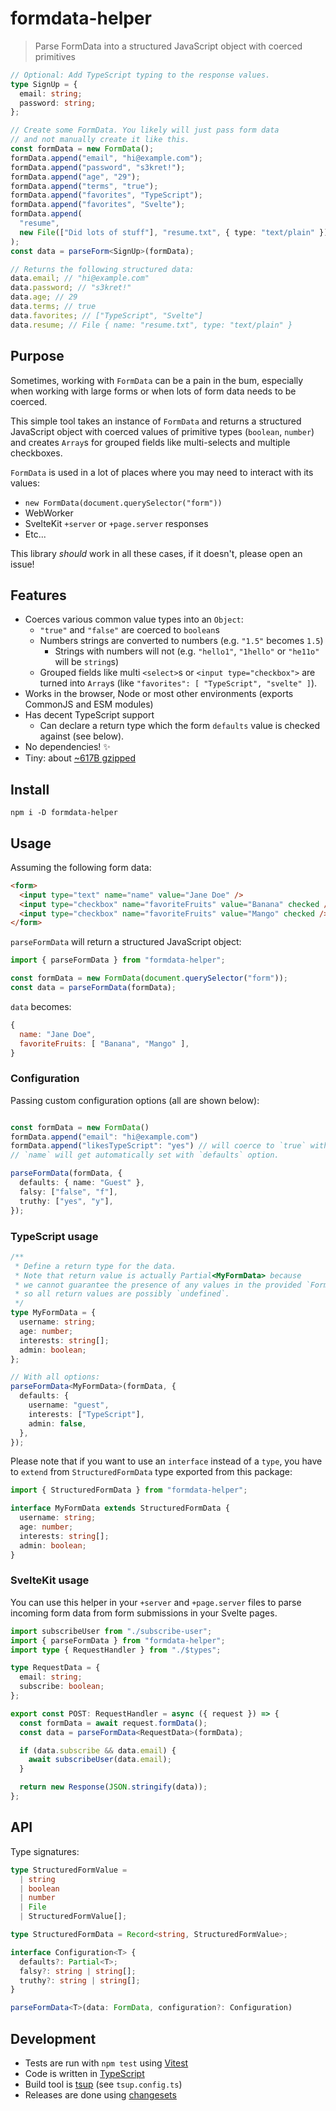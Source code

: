 # formdata-helper

> Parse FormData into a structured JavaScript object with coerced primitives

```ts
// Optional: Add TypeScript typing to the response values.
type SignUp = {
  email: string;
  password: string;
};

// Create some FormData. You likely will just pass form data
// and not manually create it like this.
const formData = new FormData();
formData.append("email", "hi@example.com");
formData.append("password", "s3kret!");
formData.append("age", "29");
formData.append("terms", "true");
formData.append("favorites", "TypeScript");
formData.append("favorites", "Svelte");
formData.append(
  "resume",
  new File(["Did lots of stuff"], "resume.txt", { type: "text/plain" })
);
const data = parseForm<SignUp>(formData);

// Returns the following structured data:
data.email; // "hi@example.com"
data.password; // "s3kret!"
data.age; // 29
data.terms; // true
data.favorites; // ["TypeScript", "Svelte"]
data.resume; // File { name: "resume.txt", type: "text/plain" }
```

## Purpose

Sometimes, working with `FormData` can be a pain in the bum, especially when
working with large forms or when lots of form data needs to be coerced.

This simple tool takes an instance of `FormData` and returns a structured
JavaScript object with coerced values of primitive types (`boolean`, `number`)
and creates `Array`s for grouped fields like multi-selects and multiple
checkboxes.

`FormData` is used in a lot of places where you may need to interact with its
values:

- `new FormData(document.querySelector("form"))`
- WebWorker
- SvelteKit `+server` or `+page.server` responses
- Etc...

This library _should_ work in all these cases, if it doesn't, please open an
issue!

## Features

- Coerces various common value types into an `Object`:
  - `"true"` and `"false"` are coerced to `boolean`s
  - Numbers strings are converted to numbers (e.g. `"1.5"` becomes `1.5`)
    - Strings with numbers will not (e.g. `"hello1"`, `"1hello"` or `"he11o"`
      will be `string`s)
  - Grouped fields like multi `<select>`s or `<input type="checkbox">` are
    turned into `Array`s (like `"favorites": [ "TypeScript", "svelte" ]`).
- Works in the browser, Node or most other environments (exports CommonJS and
  ESM modules)
- Has decent TypeScript support
  - Can declare a return type which the form `defaults` value is checked against
    (see below).
- No dependencies! ✨
- Tiny: about [~617B gzipped](https://bundlephobia.com/package/formdata-helper)

## Install

```shell
npm i -D formdata-helper
```

## Usage

Assuming the following form data:

```html
<form>
  <input type="text" name="name" value="Jane Doe" />
  <input type="checkbox" name="favoriteFruits" value="Banana" checked />
  <input type="checkbox" name="favoriteFruits" value="Mango" checked />
</form>
```

`parseFormData` will return a structured JavaScript object:

```ts
import { parseFormData } from "formdata-helper";

const formData = new FormData(document.querySelector("form"));
const data = parseFormData(formData);
```

`data` becomes:

```js
{
  name: "Jane Doe",
  favoriteFruits: [ "Banana", "Mango" ],
}
```

### Configuration

Passing custom configuration options (all are shown below):

```ts

const formData = new FormData()
formData.append("email": "hi@example.com")
formData.append("likesTypeScript": "yes") // will coerce to `true` with the below `truthy` option.
// `name` will get automatically set with `defaults` option.

parseFormData(formData, {
  defaults: { name: "Guest" },
  falsy: ["false", "f"],
  truthy: ["yes", "y"],
});
```

### TypeScript usage

```ts
/**
 * Define a return type for the data.
 * Note that return value is actually Partial<MyFormData> because
 * we cannot guarantee the presence of any values in the provided `FormData`
 * so all return values are possibly `undefined`.
 */
type MyFormData = {
  username: string;
  age: number;
  interests: string[];
  admin: boolean;
};

// With all options:
parseFormData<MyFormData>(formData, {
  defaults: {
    username: "guest",
    interests: ["TypeScript"],
    admin: false,
  },
});
```

Please note that if you want to use an `interface` instead of a `type`, you have
to `extend` from `StructuredFormData` type exported from this package:

```ts
import { StructuredFormData } from "formdata-helper";

interface MyFormData extends StructuredFormData {
  username: string;
  age: number;
  interests: string[];
  admin: boolean;
}
```

### SvelteKit usage

You can use this helper in your `+server` and `+page.server` files to parse
incoming form data from form submissions in your Svelte pages.

```ts
import subscribeUser from "./subscribe-user";
import { parseFormData } from "formdata-helper";
import type { RequestHandler } from "./$types";

type RequestData = {
  email: string;
  subscribe: boolean;
};

export const POST: RequestHandler = async ({ request }) => {
  const formData = await request.formData();
  const data = parseFormData<RequestData>(formData);

  if (data.subscribe && data.email) {
    await subscribeUser(data.email);
  }

  return new Response(JSON.stringify(data));
};
```

## API

Type signatures:

```ts
type StructuredFormValue =
  | string
  | boolean
  | number
  | File
  | StructuredFormValue[];

type StructuredFormData = Record<string, StructuredFormValue>;

interface Configuration<T> {
  defaults?: Partial<T>;
  falsy?: string | string[];
  truthy?: string | string[];
}

parseFormData<T>(data: FormData, configuration?: Configuration)
```

## Development

- Tests are run with `npm test` using [Vitest](https://vitest.dev/)
- Code is written in [TypeScript](https://www.typescriptlang.org/)
- Build tool is [tsup](https://tsup.egoist.dev) (see `tsup.config.ts`)
- Releases are done using [changesets](https://github.com/changesets/changesets)
